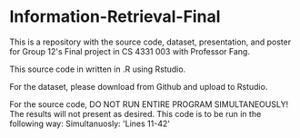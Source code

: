 # Information-Retrieval-Final
This is a repository with the source code, dataset, presentation, and poster for Group 12's Final project in CS 4331 003 with Professor Fang.

This source code in written in .R using Rstudio.

For the dataset, please download from Github and upload to Rstudio.

For the source code, DO NOT RUN ENTIRE PROGRAM SIMULTANEOUSLY! The results will not present as desired.
This code is to be run in the following way:
    Simultanuosly: 'Lines 11-42'
